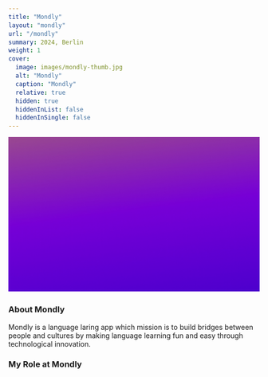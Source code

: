 ```yaml
---
title: "Mondly"
layout: "mondly"
url: "/mondly"
summary: 2024, Berlin
weight: 1
cover:
  image: images/mondly-thumb.jpg
  alt: "Mondly"
  caption: "Mondly"
  relative: true
  hidden: true
  hiddenInList: false
  hiddenInSingle: false
---
```


![Mondly](images/mondly-thumb.jpg)

### About Mondly

Mondly is a language laring app which mission is to build bridges between people and cultures by making language learning fun and easy through technological innovation.

### My Role at Mondly
